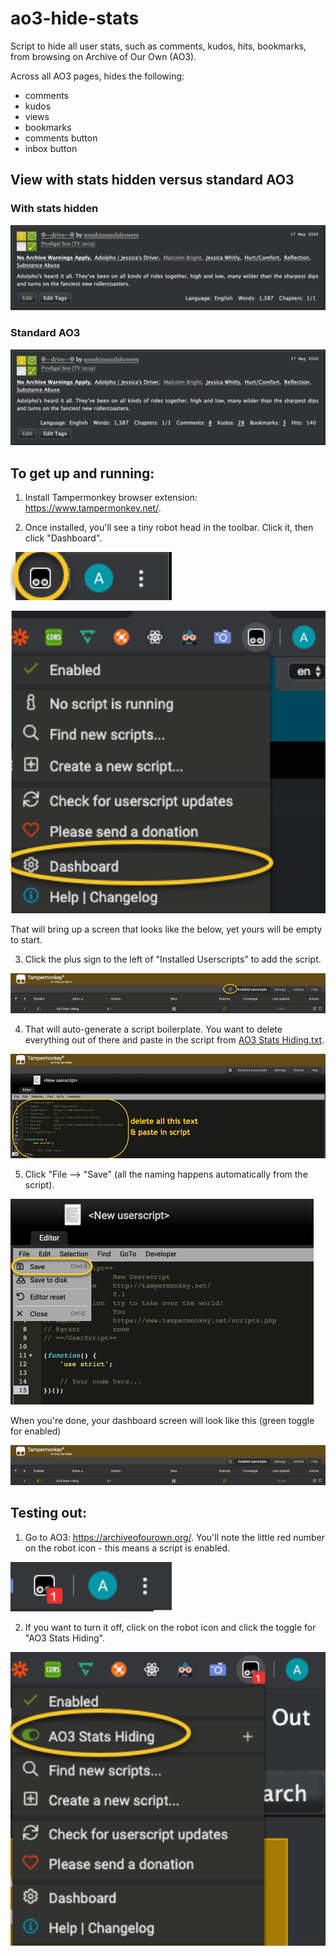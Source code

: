 # ao3-hide-stats
Script to hide all user stats, such as comments, kudos, hits, bookmarks, from browsing on Archive of Our Own (AO3).

Across all AO3 pages, hides the following:
- comments
- kudos
- views
- bookmarks
- comments button
- inbox button

## View with stats hidden versus standard AO3
### With stats hidden
![After](https://github.com/aceboxn/ao3-hide-stats/blob/master/statshiding/10.png)
### Standard AO3
![Before](https://github.com/aceboxn/ao3-hide-stats/blob/master/statshiding/9.png)

## To get up and running:
1. Install Tampermonkey browser extension: https://www.tampermonkey.net/.

2. Once installed, you'll see a tiny robot head in the toolbar. Click it, then click "Dashboard".

![2a](https://github.com/aceboxn/ao3-hide-stats/blob/master/statshiding/1.png)

![2b](https://github.com/aceboxn/ao3-hide-stats/blob/master/statshiding/2.png)

That will bring up a screen that looks like the below, yet yours will be empty to start.

3. Click the plus sign to the left of "Installed Userscripts" to add the script.

![3](https://github.com/aceboxn/ao3-hide-stats/blob/master/statshiding/3a.png)

4. That will auto-generate a script boilerplate. You want to delete everything out of there and paste in the script from [AO3 Stats Hiding.txt](https://github.com/aceboxn/ao3-hide-stats/blob/master/AO3%20Stats%20Hiding.txt).

![4](https://github.com/aceboxn/ao3-hide-stats/blob/master/statshiding/4.png)

5. Click "File --> "Save" (all the naming happens automatically from the script).

![5a](https://github.com/aceboxn/ao3-hide-stats/blob/master/statshiding/5.png)

When you're done, your dashboard screen will look like this (green toggle for enabled)

![5b](https://github.com/aceboxn/ao3-hide-stats/blob/master/statshiding/6.png)

## Testing out:
1. Go to AO3: https://archiveofourown.org/. You'll note the little red number on the robot icon - this means a script is enabled.

![1](https://github.com/aceboxn/ao3-hide-stats/blob/master/statshiding/7.png)

2. If you want to turn it off, click on the robot icon and click the toggle for "AO3 Stats Hiding".

![2](https://github.com/aceboxn/ao3-hide-stats/blob/master/statshiding/8.png)

